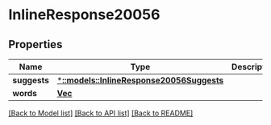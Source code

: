 # InlineResponse20056

## Properties

Name | Type | Description | Notes
------------ | ------------- | ------------- | -------------
**suggests** | [***::models::InlineResponse20056Suggests**](inline_response_200_56_suggests.md) |  | 
**words** | [**Vec<Value>**](Value.md) |  | 

[[Back to Model list]](../README.md#documentation-for-models) [[Back to API list]](../README.md#documentation-for-api-endpoints) [[Back to README]](../README.md)


